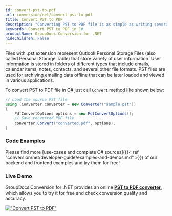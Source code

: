 ```yaml
---
id: convert-pst-to-pdf
url: conversion/net/convert-pst-to-pdf
title: Convert PST to PDF
description: "Converting PST to PDF file is as simple as writing several lines of C# code using GroupDocs.Conversion for .NET. Check this guide for Outlook Personal Storage file description and complete code to perform PST to PDF conversion."
keywords: Convert PST to PDF in C#
productName: GroupDocs.Conversion for .NET
hideChildren: False
---
```


Files with .pst extension represent Outlook Personal Storage Files (also called Personal Storage Table) that store variety of user information. User information is stored in folders of different types that include emails, calendar items, notes, contacts, and several other file formats. PST files are used for archiving emailing data offline that can be later loaded and viewed in various applications.

To convert PST to PDF file in C# just call `Convert` method like shown below:

```csharp
// Load the source PST file
using (Converter converter = new Converter("sample.pst"))
{
    PdfConvertOptions options = new PdfConvertOptions();
    // Save converted PDF file
    converter.Convert("converted.pdf", options);
}
```

### Code Examples

Please find more [use-cases and complete C# sources]({{< ref "conversion/net/developer-guide/examples-and-demos.md" >}}) of our backend and frontend examples and try them for free!

### Live Demo

GroupDocs.Conversion for .NET provides an online [**PST to PDF converter**](https://products.groupdocs.app/conversion/pst-to-pdf), which allows you to try it for free and check conversion quality and accuracy.

[!["Convert PST to PDF"](conversion/net/images/convert-pst-to-pdf.png)](https://products.groupdocs.app/conversion/pst-to-pdf)